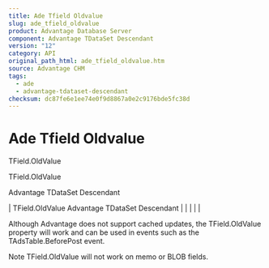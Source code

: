 ```yaml
---
title: Ade Tfield Oldvalue
slug: ade_tfield_oldvalue
product: Advantage Database Server
component: Advantage TDataSet Descendant
version: "12"
category: API
original_path_html: ade_tfield_oldvalue.htm
source: Advantage CHM
tags:
  - ade
  - advantage-tdataset-descendant
checksum: dc87fe6e1ee74e0f9d8867a0e2c9176bde5fc38d
---
```


# Ade Tfield Oldvalue

TField.OldValue

TField.OldValue

Advantage TDataSet Descendant

| TField.OldValue  Advantage TDataSet Descendant |  |  |  |  |

Although Advantage does not support cached updates, the TField.OldValue property will work and can be used in events such as the TAdsTable.BeforePost event.

Note TField.OldValue will not work on memo or BLOB fields.
